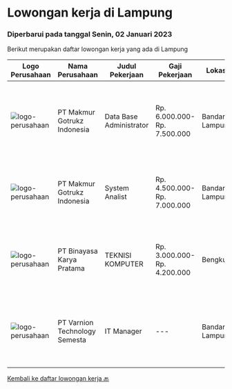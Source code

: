 
  # Lowongan kerja di Lampung

  ### Diperbarui pada tanggal Senin, 02 Januari 2023

  Berikut merupakan daftar lowongan kerja yang ada di Lampung

  |Logo Perusahaan | Nama Perusahaan | Judul Pekerjaan | Gaji Pekerjaan | Lokasi | Deskripsi | Tanggal diunggah | Pranala |
  | -------------- | --------------- | --------------- | --------- | --------- | -------------- | ------- | ----------- |
  |![logo-perusahaan](https://i.ibb.co/sqvTCh9/112815900-stock-vector-no-image-available-icon-flat-vector.webp)|PT Makmur Gotrukz Indonesia|Data Base Administrator|Rp. 6.000.000-Rp. 7.500.000|Bandar Lampung|Job descriptionRequirements Bachelor Degree / Master Degree in Computer Science or equivalent Minimal 2 years experience managing large databases...|Selasa, 27 Desember 2022|https://www.jobstreet.co.id/id/job/data-base-administrator-4158359?token=0~cae2a644-1a53-403b-8ae5-88a6573f7285&sectionRank=1&jobId=jobstreet-id-job-4158359|
|![logo-perusahaan](https://i.ibb.co/sqvTCh9/112815900-stock-vector-no-image-available-icon-flat-vector.webp)|PT Makmur Gotrukz Indonesia|System Analist|Rp. 4.500.000-Rp. 7.000.000|Bandar Lampung|Job Responsibilities: Training users on how to appropriately utilize their computer systems  Writing instruction manuals for systems Consulting with...|Selasa, 27 Desember 2022|https://www.jobstreet.co.id/id/job/system-analist-4158331?token=0~cae2a644-1a53-403b-8ae5-88a6573f7285&sectionRank=2&jobId=jobstreet-id-job-4158331|
|![logo-perusahaan](https://image-service-cdn.seek.com.au/7683c13df98531e06c6746a4aaa4a41636e7bb3a/ee4dce1061f3f616224767ad58cb2fc751b8d2dc)|PT Binayasa Karya Pratama|TEKNISI KOMPUTER|Rp. 3.000.000-Rp. 4.200.000|Bengkulu|Tanggung Jawab Pekerjaan: Melakukan pemantauan terhadap perangkat serta maintenance yang bersifat preventif seperti update patch Operating System dan...|Jumat, 23 Desember 2022|https://www.jobstreet.co.id/id/job/teknisi-komputer-4154664?token=0~cae2a644-1a53-403b-8ae5-88a6573f7285&sectionRank=3&jobId=jobstreet-id-job-4154664|
|![logo-perusahaan](https://image-service-cdn.seek.com.au/375cecb905bde535223e037ad126fc87a8ab5d2d/ee4dce1061f3f616224767ad58cb2fc751b8d2dc)|PT Varnion Technology Semesta|IT Manager|---|Bandar Lampung|Job Descriptions: Manage and lead Corporate IT teams to deliver stable and solutive IT solutions Ensure that the day-to-day IT operations running...|Sabtu, 03 Desember 2022|https://www.jobstreet.co.id/id/job/it-manager-4130366?token=0~cae2a644-1a53-403b-8ae5-88a6573f7285&sectionRank=4&jobId=jobstreet-id-job-4130366|


  [Kembali ke daftar lowongan kerja 🔙](../README.md#daftar-lowongan-kerja)
  